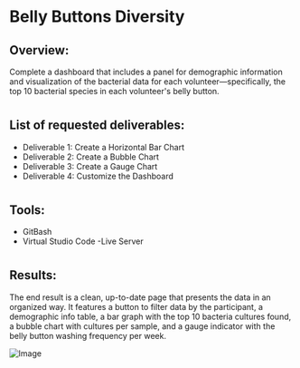 # Belly Buttons Diversity


## Overview:
Complete a dashboard that includes a panel for demographic information and visualization of the bacterial data for each volunteer—specifically, the top 10 bacterial species in each volunteer's belly button.
#
## List of requested deliverables:
- Deliverable 1: Create a Horizontal Bar Chart
- Deliverable 2: Create a Bubble Chart
- Deliverable 3: Create a Gauge Chart
- Deliverable 4: Customize the Dashboard

#
## Tools:
- GitBash
- Virtual Studio Code
-Live Server

#
## Results: 
The end result is a clean, up-to-date page that presents the data in an organized way. It features a button to filter data by the participant, a demographic info table, a bar graph with the top 10 bacteria cultures found, a bubble chart with cultures per sample, and a gauge indicator with the belly button washing frequency per week.

![Image](/plotly_deployment/static/final_pg.png)